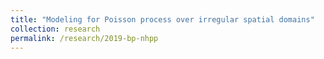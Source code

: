 ```yaml
---
title: "Modeling for Poisson process over irregular spatial domains"
collection: research
permalink: /research/2019-bp-nhpp
---
```


